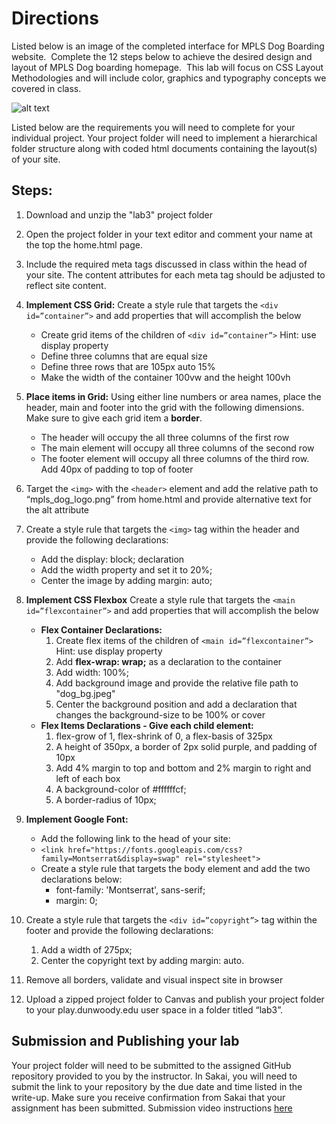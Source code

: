 # Directions

Listed below is an image of the completed interface for MPLS Dog Boarding website.  Complete the 12 steps below to achieve the desired design and layout of MPLS Dog boarding homepage.  This lab will focus on CSS Layout Methodologies and will include color, graphics and typography concepts we covered in class. 

![alt text](https://instructorc.github.io/site/home/images/lab_three_interface.png)

Listed below are the  requirements you will need to complete for your individual project. Your project folder will need to  implement a hierarchical folder structure along with coded html documents containing the layout(s) of your site.

## Steps:

1. Download and unzip the "lab3" project folder
2. Open the project folder in your text editor and comment your name at the top the home.html page.
3. Include the required meta tags discussed in class within the head of your site. The content attributes for each meta tag should be adjusted to reflect site content.
4. **Implement CSS Grid:** Create a style rule that targets the ```<div id=”container”>``` and add properties that will accomplish the below
    * Create grid items of the children of ```<div id=”container”>``` Hint: use display property
    * Define three columns that are equal size
    * Define three rows that are 105px auto 15%
    * Make the width of the container 100vw and the height 100vh
5.  **Place items in Grid:** Using either line numbers or area names, place the header, main and footer into the grid with the following dimensions. Make sure to give each grid item a **border**.
    * The header will occupy the all three columns of the first row
    * The main element will occupy all three columns of the second row
    * The footer element will occupy all three columns of the third row. Add 40px of padding to top of footer
6. Target the ```<img>``` with the ```<header>``` element and add the relative path to “mpls_dog_logo.png” from home.html and provide alternative text for the alt attribute 
7. Create a style rule that targets the ```<img>``` tag within the header and provide the following declarations:
    * Add the display: block; declaration
    * Add the width property and set it to 20%;
    * Center the image by adding margin: auto;
8. **Implement CSS Flexbox** Create a style rule that targets the ```<main id=”flexcontainer”>``` and add properties that will accomplish the below
    * **Flex Container Declarations:**
        1.  Create flex items of the children of ```<main id=”flexcontainer”>``` Hint: use display property
        2.  Add **flex-wrap: wrap;** as a declaration to the container
        3.  Add width: 100%;
        4.  Add background image and provide the relative file path to "dog_bg.jpeg"
        5.  Center the background position and add a declaration that changes the background-size to be 100% or cover
    * **Flex Items Declarations - Give each child element:**
        1. flex-grow of 1, flex-shrink of 0, a flex-basis of 325px
        2. A height of 350px, a border of 2px solid purple, and padding of 10px
        3. Add 4% margin to top and bottom and 2% margin to right and left of each box
        4. A background-color of #ffffffcf;
        5. A border-radius of 10px;

9. **Implement Google Font:**
    * Add the following link to the head of your site:
    * ```<link href="https://fonts.googleapis.com/css?family=Montserrat&display=swap" rel="stylesheet">```
    * Create a style rule that targets the body element and add the two declarations below:
        * font-family: 'Montserrat', sans-serif;
        * margin: 0;
10. Create a style rule that targets the ```<div id=”copyright”>``` tag within the footer and provide the following declarations:
    1. Add a width of 275px;
    2. Center the copyright text by adding margin: auto.
11. Remove all borders, validate and visual inspect site in browser
12. Upload a zipped project folder to Canvas and publish your project folder to your play.dunwoody.edu user space in a folder titled “lab3”.

## Submission and Publishing your lab

Your project folder will need to be submitted to the assigned GitHub repository provided to you by the instructor. In Sakai, you will need to submit the link to your repository by the due date and time listed in the write-up. Make sure you receive confirmation from Sakai that your assignment has been submitted. Submission video instructions [here](https://instructorc.github.io/site/slides/presentation/video/github_upload.mp4) 
